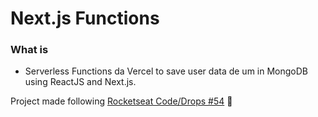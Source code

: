 # Next.js Functions

### What is
 - Serverless Functions da Vercel to save user data de um in MongoDB using ReactJS and Next.js.

Project made following [Rocketseat Code/Drops #54](https://youtu.be/Cz55Jmhfw84) 🚀
